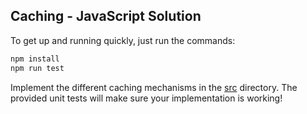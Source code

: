 ## Caching - JavaScript Solution
To get up and running quickly, just run the commands:
```bash
npm install
npm run test
```

Implement the different caching mechanisms in the [src](./src) directory. The provided unit tests will make sure your implementation is working!